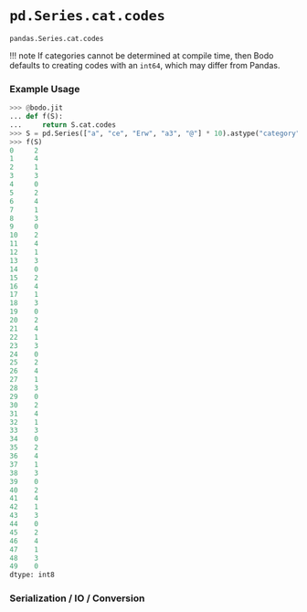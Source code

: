 # `pd.Series.cat.codes`

`pandas.Series.cat.codes`


!!! note
    If categories cannot be determined at compile time, then Bodo
    defaults to creating codes with an `int64`, which may differ from
    Pandas.


### Example Usage

``` py
>>> @bodo.jit
... def f(S):
...     return S.cat.codes
>>> S = pd.Series(["a", "ce", "Erw", "a3", "@"] * 10).astype("category")
>>> f(S)
0     2
1     4
2     1
3     3
4     0
5     2
6     4
7     1
8     3
9     0
10    2
11    4
12    1
13    3
14    0
15    2
16    4
17    1
18    3
19    0
20    2
21    4
22    1
23    3
24    0
25    2
26    4
27    1
28    3
29    0
30    2
31    4
32    1
33    3
34    0
35    2
36    4
37    1
38    3
39    0
40    2
41    4
42    1
43    3
44    0
45    2
46    4
47    1
48    3
49    0
dtype: int8
```

### Serialization / IO / Conversion

